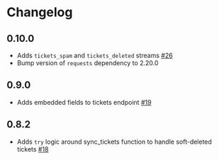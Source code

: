 # Changelog

## 0.10.0
  * Adds `tickets_spam` and `tickets_deleted` streams [#26](https://github.com/singer-io/tap-freshdesk/pull/26)
  * Bump version of `requests` dependency to 2.20.0

## 0.9.0
  * Adds embedded fields to tickets endpoint [#19](https://github.com/singer-io/tap-freshdesk/pull/19)

## 0.8.2
  * Adds `try` logic around sync_tickets function to handle soft-deleted tickets [#18](https://github.com/singer-io/tap-freshdesk/pull/18)
